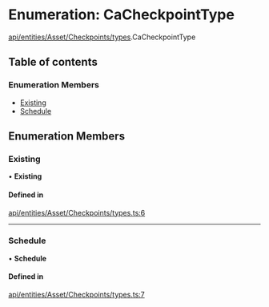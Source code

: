 # Enumeration: CaCheckpointType

[api/entities/Asset/Checkpoints/types](../wiki/api.entities.Asset.Checkpoints.types).CaCheckpointType

## Table of contents

### Enumeration Members

- [Existing](../wiki/api.entities.Asset.Checkpoints.types.CaCheckpointType#existing)
- [Schedule](../wiki/api.entities.Asset.Checkpoints.types.CaCheckpointType#schedule)

## Enumeration Members

### Existing

• **Existing**

#### Defined in

[api/entities/Asset/Checkpoints/types.ts:6](https://github.com/PolymathNetwork/polymesh-sdk/blob/31dfa0dc/src/api/entities/Asset/Checkpoints/types.ts#L6)

___

### Schedule

• **Schedule**

#### Defined in

[api/entities/Asset/Checkpoints/types.ts:7](https://github.com/PolymathNetwork/polymesh-sdk/blob/31dfa0dc/src/api/entities/Asset/Checkpoints/types.ts#L7)
